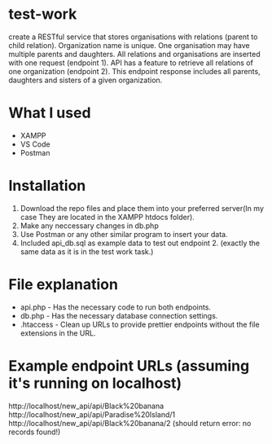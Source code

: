 # test-work
create a RESTful service that stores organisations with relations (parent to child relation). Organization name is unique. One organisation may have multiple parents and daughters. All relations and organisations are inserted with one request (endpoint 1). API has a feature to retrieve all relations of one organization (endpoint 2). This endpoint response includes all parents, daughters and sisters of a given organization.
# What I used
- XAMPP
- VS Code
- Postman
# Installation
1. Download the repo files and place them into your preferred server(In my case They are located in the XAMPP htdocs folder).
2. Make any neccessary changes in db.php
3. Use Postman or any other similar program to insert your data.
4. Included api_db.sql as example data to test out endpoint 2. (exactly the same data as it is in the test work task.)
# File explanation
- api.php   - Has the necessary code to run both endpoints.
- db.php    - Has the necessary database connection settings.
- .htaccess - Clean up URLs to provide prettier endpoints without the file extensions in the URL.
# Example endpoint URLs (assuming it's running on localhost)
http://localhost/new_api/api/Black%20banana
http://localhost/new_api/api/Paradise%20Island/1
http://localhost/new_api/api/Black%20banana/2 (should return error: no records found!)
